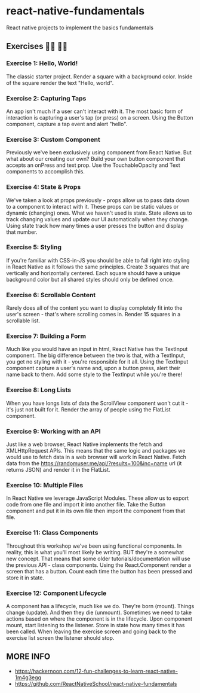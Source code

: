 # react-native-fundamentals
React native projects to implement the basics fundamentals 

## Exercises  👩‍💻 👨‍💻

### Exercise 1: Hello, World!
The classic starter project. Render a square with a background color. Inside of the square render the text "Hello, world".

### Exercise 2: Capturing Taps
An app isn't much if a user can't interact with it. The most basic form of interaction is capturing a user's tap (or press) on a screen. Using the Button component, capture a tap event and alert "hello".

### Exercise 3: Custom Component
Previously we've been exclusively using component from React Native. But what about our creating our own? Build your own button component that accepts an onPress and text prop. Use the TouchableOpacity and Text components to accomplish this.

### Exercise 4: State & Props
We've taken a look at props previously - props allow us to pass data down to a component to interact with it. These props can be static values or dynamic (changing) ones. What we haven't used is state. State allows us to track changing values and update our UI automatically when they change.
Using state track how many times a user presses the button and display that number.

### Exercise 5: Styling
If you're familiar with CSS-in-JS you should be able to fall right into styling in React Native as it follows the same principles. Create 3 squares that are vertically and horizontally centered. Each square should have a unique background color but all shared styles should only be defined once.

### Exercise 6: Scrollable Content
Rarely does all of the content you want to display completely fit into the user's screen - that's where scrolling comes in. Render 15 squares in a scrollable list.

### Exercise 7: Building a Form
Much like you would have an input in html, React Native has the TextInput component. The big difference between the two is that, with a TextInput, you get no styling with it - you're responsible for it all.
Using the TextInput component capture a user's name and, upon a button press, alert their name back to them. Add some style to the TextInput while you're there!

### Exercise 8: Long Lists
When you have longs lists of data the ScrollView component won't cut it - it's just not built for it.
Render the array of people using the FlatList component.

### Exercise 9: Working with an API
Just like a web browser, React Native implements the fetch and XMLHttpRequest APIs. This means that the same logic and packages we would use to fetch data in a web browser will work in React Native.
Fetch data from the https://randomuser.me/api/?results=100&inc=name url (it returns JSON) and render it in the FlatList.

### Exercise 10: Multiple Files
In React Native we leverage JavaScript Modules. These allow us to export code from one file and import it into another file.
Take the Button component and put it in its own file then import the component from that file.

### Exercise 11: Class Components
Throughout this workshop we've been using functional components. In reality, this is what you'll most likely be writing.
BUT they're a somewhat new concept. That means that some older tutorials/documentation will use the previous API - class components.
Using the React.Component render a screen that has a button. Count each time the button has been pressed and store it in state.

### Exercise 12: Component Lifecycle
A component has a lifecycle, much like we do.
They're born (mount).
Things change (update).
And then they die (unmount).
Sometimes we need to take actions based on where the component is in the lifecycle.
Upon component mount, start listening to the listener. Store in state how many times it has been called. When leaving the exercise screen and going back to the exercise list screen the listener should stop.




## MORE INFO
- https://hackernoon.com/12-fun-challenges-to-learn-react-native-1m4g3egq
- https://github.com/ReactNativeSchool/react-native-fundamentals

